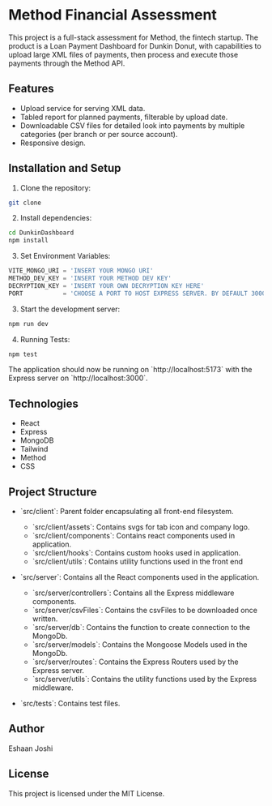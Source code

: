 # Method Financial Assessment

This project is a full-stack assessment for Method, the fintech startup. The product is a Loan Payment Dashboard for Dunkin Donut, with capabilities to upload large XML files of payments, then process and execute those payments through the Method API.

## Features

- Upload service for serving XML data.
- Tabled report for planned payments, filterable by upload date.
- Downloadable CSV files for detailed look into payments by multiple categories (per branch or per source account).
- Responsive design.

## Installation and Setup

1. Clone the repository:

```bash
git clone 
```

2. Install dependencies:

```bash
cd DunkinDashboard
npm install
```
3. Set Environment Variables:

```javascript
VITE_MONGO_URI = 'INSERT YOUR MONGO URI'
METHOD_DEV_KEY = 'INSERT YOUR METHOD DEV KEY'
DECRYPTION_KEY = 'INSERT YOUR OWN DECRYPTION KEY HERE'
PORT           = 'CHOOSE A PORT TO HOST EXPRESS SERVER. BY DEFAULT 3000'
```

3. Start the development server:

```bash
npm run dev
```

4. Running Tests:

```bash
npm test
```


The application should now be running on \`http://localhost:5173\` with the Express server on \`http://localhost:3000\`.

## Technologies

- React
- Express
- MongoDB
- Tailwind
- Method
- CSS

## Project Structure

- \`src/client\`: Parent folder encapsulating all front-end filesystem.
  - \`src/client/assets\`: Contains svgs for tab icon and company logo.
  - \`src/client/components\`: Contains react components used in application.
  - \`src/client/hooks\`: Contains custom hooks used in application.
  - \`src/client/utils\`: Contains utility functions used in the front end

- \`src/server\`: Contains all the React components used in the application.
  - \`src/server/controllers\`: Contains all the Express middleware components.
  - \`src/server/csvFiles\`: Contains the csvFiles to be downloaded once written.
  - \`src/server/db\`: Contains the function to create connection to the MongoDb.
  - \`src/server/models\`: Contains the Mongoose Models used in the MongoDb.
  - \`src/server/routes\`: Contains the Express Routers used by the Express server.
  - \`src/server/utils\`: Contains the utility functions used by the Express middleware.

- \`src/tests\`: Contains test files.

## Author

Eshaan Joshi

## License

This project is licensed under the MIT License.
